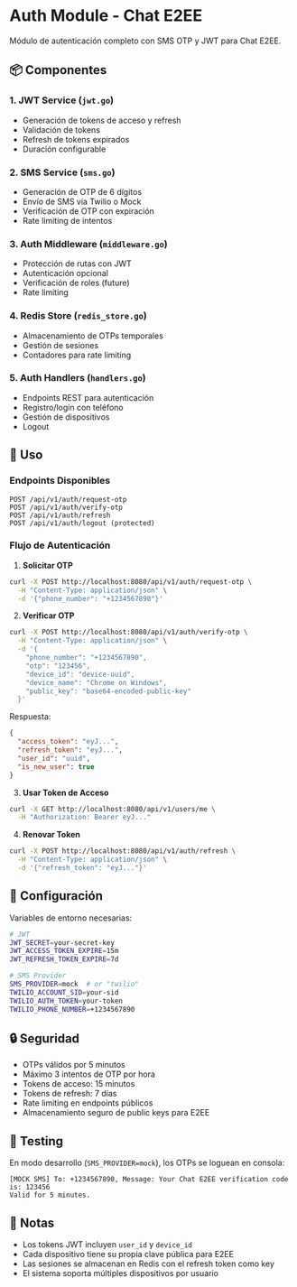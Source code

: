 # Auth Module - Chat E2EE

Módulo de autenticación completo con SMS OTP y JWT para Chat E2EE.

## 📦 Componentes

### 1. **JWT Service** (`jwt.go`)
- Generación de tokens de acceso y refresh
- Validación de tokens
- Refresh de tokens expirados
- Duración configurable

### 2. **SMS Service** (`sms.go`)
- Generación de OTP de 6 dígitos
- Envío de SMS via Twilio o Mock
- Verificación de OTP con expiración
- Rate limiting de intentos

### 3. **Auth Middleware** (`middleware.go`)
- Protección de rutas con JWT
- Autenticación opcional
- Verificación de roles (future)
- Rate limiting

### 4. **Redis Store** (`redis_store.go`)
- Almacenamiento de OTPs temporales
- Gestión de sesiones
- Contadores para rate limiting

### 5. **Auth Handlers** (`handlers.go`)
- Endpoints REST para autenticación
- Registro/login con teléfono
- Gestión de dispositivos
- Logout

## 🚀 Uso

### Endpoints Disponibles

```
POST /api/v1/auth/request-otp
POST /api/v1/auth/verify-otp
POST /api/v1/auth/refresh
POST /api/v1/auth/logout (protected)
```

### Flujo de Autenticación

1. **Solicitar OTP**
```bash
curl -X POST http://localhost:8080/api/v1/auth/request-otp \
  -H "Content-Type: application/json" \
  -d '{"phone_number": "+1234567890"}'
```

2. **Verificar OTP**
```bash
curl -X POST http://localhost:8080/api/v1/auth/verify-otp \
  -H "Content-Type: application/json" \
  -d '{
    "phone_number": "+1234567890",
    "otp": "123456",
    "device_id": "device-uuid",
    "device_name": "Chrome on Windows",
    "public_key": "base64-encoded-public-key"
  }'
```

Respuesta:
```json
{
  "access_token": "eyJ...",
  "refresh_token": "eyJ...",
  "user_id": "uuid",
  "is_new_user": true
}
```

3. **Usar Token de Acceso**
```bash
curl -X GET http://localhost:8080/api/v1/users/me \
  -H "Authorization: Bearer eyJ..."
```

4. **Renovar Token**
```bash
curl -X POST http://localhost:8080/api/v1/auth/refresh \
  -H "Content-Type: application/json" \
  -d '{"refresh_token": "eyJ..."}'
```

## 🔧 Configuración

Variables de entorno necesarias:

```bash
# JWT
JWT_SECRET=your-secret-key
JWT_ACCESS_TOKEN_EXPIRE=15m
JWT_REFRESH_TOKEN_EXPIRE=7d

# SMS Provider
SMS_PROVIDER=mock  # or "twilio"
TWILIO_ACCOUNT_SID=your-sid
TWILIO_AUTH_TOKEN=your-token
TWILIO_PHONE_NUMBER=+1234567890
```

## 🔒 Seguridad

- OTPs válidos por 5 minutos
- Máximo 3 intentos de OTP por hora
- Tokens de acceso: 15 minutos
- Tokens de refresh: 7 días
- Rate limiting en endpoints públicos
- Almacenamiento seguro de public keys para E2EE

## 🧪 Testing

En modo desarrollo (`SMS_PROVIDER=mock`), los OTPs se loguean en consola:

```
[MOCK SMS] To: +1234567890, Message: Your Chat E2EE verification code is: 123456
Valid for 5 minutes.
```

## 📝 Notas

- Los tokens JWT incluyen `user_id` y `device_id`
- Cada dispositivo tiene su propia clave pública para E2EE
- Las sesiones se almacenan en Redis con el refresh token como key
- El sistema soporta múltiples dispositivos por usuario